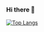 ### Hi there 👋

[![Top Langs](https://github-readme-stats.vercel.app/api/top-langs/?username=nalagami&layout=compact)](https://github.com/anuraghazra/github-readme-stats)


<!--
**Nalagami/Nalagami** is a ✨ _special_ ✨ repository because its `README.md` (this file) appears on your GitHub profile.

Here are some ideas to get you started:

- 🔭 I’m currently working on ...
- 🌱 I’m currently learning ...
- 👯 I’m looking to collaborate on ...
- 🤔 I’m looking for help with ...
- 💬 Ask me about ...
- 📫 How to reach me: ...
- 😄 Pronouns: ...
- ⚡ Fun fact: ...
-->
